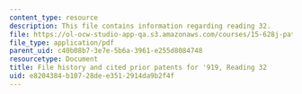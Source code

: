 ```yaml
---
content_type: resource
description: This file contains information regarding reading 32.
file: https://ol-ocw-studio-app-qa.s3.amazonaws.com/courses/15-628j-patents-copyrights-and-the-law-of-intellectual-property-spring-2013/e8204384b10728dee3512914da9b2f4f_MIT15_628JS13_read32.pdf
file_type: application/pdf
parent_uid: c40b08b7-3e7e-5b6a-3961-e255d8084748
resourcetype: Document
title: File history and cited prior patents for '919, Reading 32
uid: e8204384-b107-28de-e351-2914da9b2f4f
---
```

